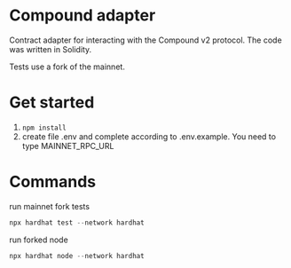 # Compound adapter
Contract adapter for interacting with the Compound v2 protocol. The code was written in Solidity.

Tests use a fork of the mainnet.

# Get started

1) ```npm install```
2) create file .env and complete according to .env.example. You need to type MAINNET_RPC_URL

# Commands


run mainnet fork tests 
```js 
npx hardhat test --network hardhat
```
run forked node 
```js
npx hardhat node --network hardhat
```

